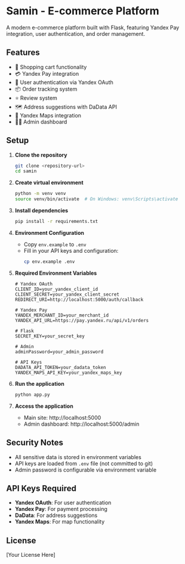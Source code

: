 # Samin - E-commerce Platform

A modern e-commerce platform built with Flask, featuring Yandex Pay integration, user authentication, and order management.

## Features

- 🛒 Shopping cart functionality
- 💳 Yandex Pay integration
- 👤 User authentication via Yandex OAuth
- 📦 Order tracking system
- ⭐ Review system
- 🗺️ Address suggestions with DaData API
- 📍 Yandex Maps integration
- 👨‍💼 Admin dashboard

## Setup

1. **Clone the repository**

   ```bash
   git clone <repository-url>
   cd samin
   ```

2. **Create virtual environment**

   ```bash
   python -m venv venv
   source venv/bin/activate  # On Windows: venv\Scripts\activate
   ```

3. **Install dependencies**

   ```bash
   pip install -r requirements.txt
   ```

4. **Environment Configuration**

   - Copy `env.example` to `.env`
   - Fill in your API keys and configuration:
     ```bash
     cp env.example .env
     ```

5. **Required Environment Variables**

   ```env
   # Yandex OAuth
   CLIENT_ID=your_yandex_client_id
   CLIENT_SECRET=your_yandex_client_secret
   REDIRECT_URI=http://localhost:5000/auth/callback

   # Yandex Pay
   YANDEX_MERCHANT_ID=your_merchant_id
   YANDEX_API_URL=https://pay.yandex.ru/api/v1/orders

   # Flask
   SECRET_KEY=your_secret_key

   # Admin
   adminPassword=your_admin_password

   # API Keys
   DADATA_API_TOKEN=your_dadata_token
   YANDEX_MAPS_API_KEY=your_yandex_maps_key
   ```

6. **Run the application**

   ```bash
   python app.py
   ```

7. **Access the application**
   - Main site: http://localhost:5000
   - Admin dashboard: http://localhost:5000/admin

## Security Notes

- All sensitive data is stored in environment variables
- API keys are loaded from `.env` file (not committed to git)
- Admin password is configurable via environment variable

## API Keys Required

- **Yandex OAuth**: For user authentication
- **Yandex Pay**: For payment processing
- **DaData**: For address suggestions
- **Yandex Maps**: For map functionality

## License

[Your License Here]
